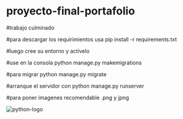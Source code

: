 # proyecto-final-portafolio

#trabajo culminado

#para descargar los requirimientos  usa  pip install -r requirements.txt

#luego cree su entorno y activelo

#use en la consola python manage.py makemigrations

#para migrar python manage.py migrate 

#arranque el servidor con python manage.py runserver

#para poner imagenes recomendable .png y jpng


![python-logo](https://user-images.githubusercontent.com/113256283/206941868-16c0077a-6669-4df1-a0c3-9586abbaa2b5.png)
